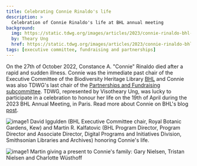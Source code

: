 ```yaml
---
title: Celebrating Connie Rinaldo's life
description: >
  Celebration of Connie Rinaldo's life at BHL annual meeting
background:
  img: https://static.tdwg.org/images/articles/2023/connie-rinaldo-bhl-1.jpg
  by: Theary Ung
  href: https://static.tdwg.org/images/articles/2023/connie-rinaldo-bhl-1.jpg
tags: [executive committee, fundraising and partnerships]
---
```


On the 27th of October 2022, Constance A. "Connie" Rinaldo died after a rapid and sudden illness. Connie was the immediate past chair of the Executive Committee of the Biodiversity Heritage Library [BHL](https://www.biodiversitylibrary.org/) and Connie was also TDWG's last chair of the [Partnerships and Fundraising subcommittee](https://www.tdwg.org/about/committees/fundraising/).
TDWG, represented by Visotheary Ung, was lucky to participate in a celebration to honour her life on the 19th of April during the 2023 BHL Annual Meeting, in Paris.
Read more about Connie on BHL's blog [post](https://blog.biodiversitylibrary.org/2022/10/constance-rinaldo-immediate-past-chair-bhl-executive-committee-has-died.html).

![image1](https://static.tdwg.org/images/articles/2023/connie-rinaldo-bhl-2.jpg)
David Iggulden (BHL Executive Committee chair, Royal Botanic Gardens, Kew) and Martin R. Kalfatovic (BHL Program Director, Program Director and Associate Director, Digital Programs and Initiatives Division, Smithsonian Libraries and Archives) honoring Connie's life.

![image1](https://static.tdwg.org/images/articles/2023/connie-rinaldo-bhl-1.jpg)
Martin giving a present to Connie's family: Gary Nielsen, Tristan Nielsen and Charlotte Wüsthoff
